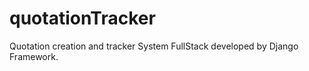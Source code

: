 # quotationTracker
 
Quotation creation and tracker System FullStack developed by Django Framework. 
